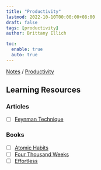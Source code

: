 ```yaml
---
title: "Productivity"
lastmod: 2022-10-10T00:00:00+08:00
draft: false
tags: [productivity]
author: Brittany Ellich

toc:
  enable: true
  auto: true
---
```


[Notes](../../notes) / [Productivity](./)

## Learning Resources

### Articles

* [ ] [Feynman Technique](https://fs.blog/feynman-technique/)

### Books

* [ ] [Atomic Habits](https://www.amazon.com/Atomic-Habits-Proven-Build-Break-ebook/dp/B07D23CFGR/ref=sr_1_1?crid=39D5CXKHNTAG5&keywords=atomic+habits&qid=1665437982&qu=eyJxc2MiOiIyLjU4IiwicXNhIjoiMi4zMCIsInFzcCI6IjIuMzYifQ%3D%3D&sprefix=atomic+habit%2Caps%2C153&sr=8-1)
* [ ] [Four Thousand Weeks](https://www.amazon.com/Four-Thousand-Weeks-Management-Mortals-ebook/dp/B08FGV64B1/ref=sr_1_1?crid=1PHTMO1RFGQE2&keywords=four+thousand+weeks&qid=1665437949&qu=eyJxc2MiOiIyLjIwIiwicXNhIjoiMS45MiIsInFzcCI6IjIuMDAifQ%3D%3D&sprefix=four+thousand+week%2Caps%2C176&sr=8-1)
* [ ] [Effortless](https://www.amazon.com/Effortless-Make-Easier-What-Matters-ebook/dp/B08F4GGQ2K/ref=sr_1_1?crid=1FNTMYWKY59AH&keywords=effortless&qid=1665437960&qu=eyJxc2MiOiIyLjIyIiwicXNhIjoiMS44OSIsInFzcCI6IjIuMTkifQ%3D%3D&sprefix=effortles%2Caps%2C153&sr=8-1)
